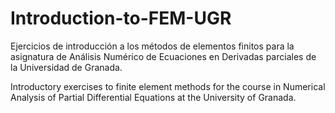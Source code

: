 # Introduction-to-FEM-UGR
Ejercicios de introducción a los métodos de elementos finitos para la asignatura de Análisis Numérico de Ecuaciones en Derivadas parciales de la Universidad de Granada.

Introductory exercises to finite element methods for the course in Numerical Analysis of Partial Differential Equations at the University of Granada.
